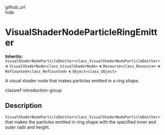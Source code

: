github\_url  
hide

# VisualShaderNodeParticleRingEmitter

**Inherits:**
`VisualShaderNodeParticleEmitter<class_VisualShaderNodeParticleEmitter>`
**&lt;** `VisualShaderNode<class_VisualShaderNode>` **&lt;**
`Resource<class_Resource>` **&lt;** `RefCounted<class_RefCounted>`
**&lt;** `Object<class_Object>`

A visual shader node that makes particles emitted in a ring shape.

classref-introduction-group

## Description

`VisualShaderNodeParticleEmitter<class_VisualShaderNodeParticleEmitter>`
that makes the particles emitted in ring shape with the specified inner
and outer radii and height.
